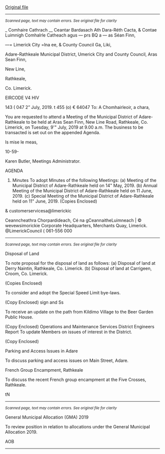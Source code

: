 [Original file](https://www.limerick.ie/sites/default/files/media/documents/2019-07/00%20Agenda%209th%20July%2C%202019.pdf)

---
*<small>Scanned page, text may contain errors. See original file for clarity</small>*  

_ Comhaire Cathrach __ Ceantar Bardasach Ath Dara-Réth Cacta,
& Contae Luimnigh Comhalrle Catheach agus — prs
BQ a — as Séan Finn,

—= Limerick City =lna ee,
& County Council Ga, Liki,

Adare-Rathkeale Municipal District,
Umerick City and County Council,
Aras Sean Finn,

New Line,

Rathkeale,

Co. Limerick.

EIRCODE V4 HIV

143 ( 047
2” July, 2019. t 455 (o) € 64047
To:
A Chomhairleoir, a chara,

You are requested to attend a Meeting of the Municipal District of Adare-Rathkeale to be held at
Aras Sean Finn, New Line Road, Rathkeale, Co. Limerick, on Tuesday, 9'" July, 2019 at 9.00 a.m.
The business to be transacted is set out on the appended Agenda.

Is mise le meas,

10-59-

Karen Butler,
Meetings Administrator.

AGENDA

1. Minutes
To adopt Minutes of the following Meetings:
(a) Meeting of the Municipal District of Adare-Rathkeale held on 14" May, 2019.
(b) Annual Meeting of the Municipal District of Adare-Rathkeale held on 11 June, 2019.
(c) Special Meeting of the Municipal District of Adare-Rathkeale held on 11" June, 2019.
(Copies Enclosed)

& customerservicesa@limerickic

Ceanncheathra Chorpardideach, Cé na gCeannaitheLuimneach | © wevewsimorickie
Corporate Headquarters, Merchants Quay, Limerick. @LimerickCouncil
( 061-556 000


---
*<small>Scanned page, text may contain errors. See original file for clarity</small>*  

Disposal of Land

To note proposal for the disposal of land as follows:
(a) Disposal of land at Derry Naintin, Rathkeale, Co. Limerick.
(b) Disposal of land at Carrigeen, Croom, Co. Limerick.

(Copies Enclosed)

To consider and adopt the Special Speed Limit bye-laws.

(Copy Enclosed)
sign and Ss

To receive an update on the path from Kildimo Village to the Beer Garden Public House.

(Copy Enclosed)
Operations and Maintenance Services
District Engineers Report
To update Members on issues of interest in the District.

(Copy Enclosed)

Parking and Access Issues in Adare

To discuss parking and access issues on Main Street, Adare.

French Group Encampment, Rathkeale

To discuss the recent French group encampment at the Five Crosses, Rathkeale.

tN


---
*<small>Scanned page, text may contain errors. See original file for clarity</small>*  

General Municipal Allocation (GMA) 2019

To review position in relation to allocations under the General Municipal Allocation 2019.

AOB


---
